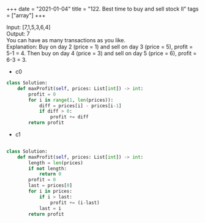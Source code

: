 +++
date = "2021-01-04"
title = "122. Best time to buy and sell stock II"
tags = ["array"]
+++

Input: [7,1,5,3,6,4]  
Output: 7  
You can have as many transactions as you like.  
Explanation: Buy on day 2 (price = 1) and sell on day 3 (price = 5), profit = 5-1 = 4.
Then buy on day 4 (price = 3) and sell on day 5 (price = 6), profit = 6-3 = 3.
- c0
```python
class Solution:
    def maxProfit(self, prices: List[int]) -> int:
        profit = 0
        for i in range(1, len(prices)):
            diff = prices[i] - prices[i-1]
            if diff > 0:
                profit += diff
        return profit
```
- c1
```python
                
class Solution:
    def maxProfit(self, prices: List[int]) -> int:
        length = len(prices)
        if not length:
            return 0
        profit = 0
        last = prices[0]
        for i in prices:
            if i > last:
                profit += (i-last)
            last = i
        return profit
```